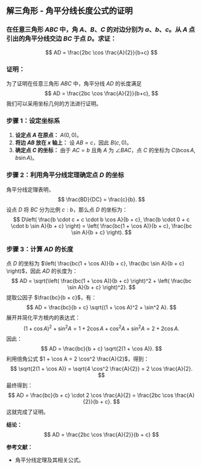 ## 解三角形 - 角平分线长度公式的证明

### 在任意三角形 $ABC$ 中，角 $A$、$B$、$C$ 的对边分别为 $a$、$b$、$c$。从 $A$ 点引出的角平分线交边 $BC$ 于点 $D$。求证：

$$
AD = \frac{2bc \cos \frac{A}{2}}{b+c}
$$

### 证明：

为了证明在任意三角形 $ABC$ 中，角平分线 $AD$ 的长度满足
$$
AD = \frac{2bc \cos \frac{A}{2}}{b+c},
$$
我们可以采用坐标几何的方法进行证明。

### 步骤 1：设定坐标系

1. **设定点 $A$ 在原点：** $A(0, 0)$。
2. **将边 $AB$ 放在 $x$ 轴上：** 设 $AB = c$，因此 $B(c, 0)$。
3. **确定点 $C$ 的坐标：** 由于 $AC = b$ 且角 $A$ 为 $\angle BAC$，点 $C$ 的坐标为 $C(b \cos A, b \sin A)$。

### 步骤 2：利用角平分线定理确定点 $D$ 的坐标

角平分线定理表明，
$$
\frac{BD}{DC} = \frac{c}{b}.
$$
设点 $D$ 将 $BC$ 分为比例 $c : b$，那么点 $D$ 的坐标为：
$$
D\left( \frac{b \cdot c + c \cdot b \cos A}{b + c}, \frac{b \cdot 0 + c \cdot b \sin A}{b + c} \right) = \left( \frac{bc(1 + \cos A)}{b + c}, \frac{bc \sin A}{b + c} \right).
$$

### 步骤 3：计算 $AD$ 的长度

点 $D$ 的坐标为 $\left( \frac{bc(1 + \cos A)}{b + c}, \frac{bc \sin A}{b + c} \right)$，因此 $AD$ 的长度为：
$$
AD = \sqrt{\left( \frac{bc(1 + \cos A)}{b + c} \right)^2 + \left( \frac{bc \sin A}{b + c} \right)^2}.
$$
提取公因子 $\frac{bc}{b + c}$，有：
$$
AD = \frac{bc}{b + c} \sqrt{(1 + \cos A)^2 + \sin^2 A}.
$$
展开并简化平方根内的表达式：
$$
(1 + \cos A)^2 + \sin^2 A = 1 + 2\cos A + \cos^2 A + \sin^2 A = 2 + 2\cos A.
$$
因此：
$$
AD = \frac{bc}{b + c} \sqrt{2(1 + \cos A)}.
$$
利用倍角公式 $1 + \cos A = 2 \cos^2 \frac{A}{2}$，得到：
$$
\sqrt{2(1 + \cos A)} = \sqrt{4 \cos^2 \frac{A}{2}} = 2 \cos \frac{A}{2}.
$$
最终得到：
$$
AD = \frac{bc}{b + c} \cdot 2 \cos \frac{A}{2} = \frac{2bc \cos \frac{A}{2}}{b + c}.
$$
这就完成了证明。

**结论：**
$$
AD = \frac{2bc \cos \frac{A}{2}}{b + c}
$$

**参考文献：**
- 角平分线定理及其相关公式。